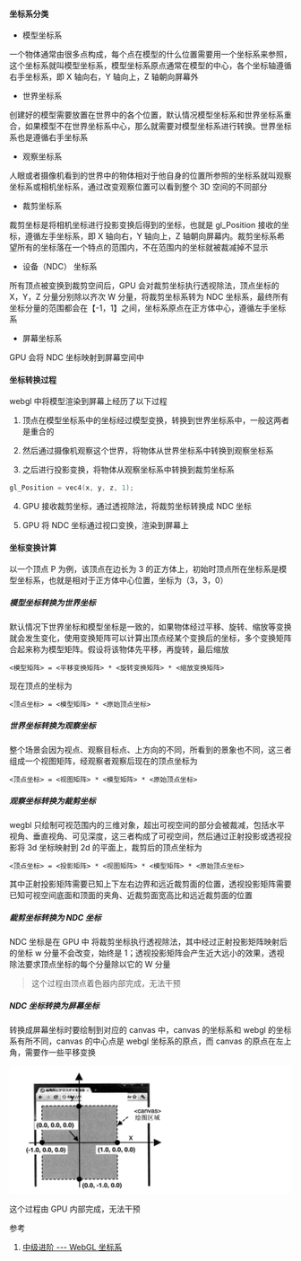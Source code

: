 #### 坐标系分类

- 模型坐标系

一个物体通常由很多点构成，每个点在模型的什么位置需要用一个坐标系来参照，这个坐标系就叫模型坐标系，模型坐标系原点通常在模型的中心，各个坐标轴遵循右手坐标系，即 X 轴向右，Y 轴向上，Z 轴朝向屏幕外

- 世界坐标系

创建好的模型需要放置在世界中的各个位置，默认情况模型坐标系和世界坐标系重合，如果模型不在世界坐标系中心，那么就需要对模型坐标系进行转换。世界坐标系也是遵循右手坐标系

- 观察坐标系

人眼或者摄像机看到的世界中的物体相对于他自身的位置所参照的坐标系就叫观察坐标系或相机坐标系，通过改变观察位置可以看到整个 3D 空间的不同部分

- 裁剪坐标系

裁剪坐标是将相机坐标进行投影变换后得到的坐标，也就是 gl_Position 接收的坐标，遵循左手坐标系，即 X 轴向右，Y 轴向上，Z 轴朝向屏幕内。裁剪坐标系希望所有的坐标落在一个特点的范围内，不在范围内的坐标就被裁减掉不显示

- 设备（NDC） 坐标系

所有顶点被变换到裁剪空间后，GPU 会对裁剪坐标执行透视除法，顶点坐标的 X，Y，Z 分量分别除以齐次 W 分量，将裁剪坐标系转为 NDC 坐标系，最终所有坐标分量的范围都会在【-1，1】之间，坐标系原点在正方体中心，遵循左手坐标系

- 屏幕坐标系

GPU 会将 NDC 坐标映射到屏幕空间中

#### 坐标转换过程

webgl 中将模型渲染到屏幕上经历了以下过程

1. 顶点在模型坐标系中的坐标经过模型变换，转换到世界坐标系中，一般这两者是重合的

2. 然后通过摄像机观察这个世界，将物体从世界坐标系中转换到观察坐标系

3. 之后进行投影变换，将物体从观察坐标系中转换到裁剪坐标系

```c
gl_Position = vec4(x, y, z, 1);
```

4. GPU 接收裁剪坐标，通过透视除法，将裁剪坐标转换成 NDC 坐标

5. GPU 将 NDC 坐标通过视口变换，渲染到屏幕上

#### 坐标变换计算

以一个顶点 P 为例，该顶点在边长为 3 的正方体上，初始时顶点所在坐标系是模型坐标系，也就是相对于正方体中心位置，坐标为（3，3，0）

##### 模型坐标转换为世界坐标

默认情况下世界坐标和模型坐标是一致的，如果物体经过平移、旋转、缩放等变换就会发生变化，使用变换矩阵可以计算出顶点经某个变换后的坐标，多个变换矩阵合起来称为模型矩阵。假设将该物体先平移，再旋转，最后缩放

```
<模型矩阵> = <平移变换矩阵> * <旋转变换矩阵> * <缩放变换矩阵>
```

现在顶点的坐标为

```
<顶点坐标> = <模型矩阵> * <原始顶点坐标>
```

##### 世界坐标转换为观察坐标

整个场景会因为视点、观察目标点、上方向的不同，所看到的景象也不同，这三者组成一个视图矩阵，经观察者观察后现在的顶点坐标为

```
<顶点坐标> = <视图矩阵> * <模型矩阵> * <原始顶点坐标>
```

##### 观察坐标转换为裁剪坐标

wegbl 只绘制可视范围内的三维对象，超出可视空间的部分会被裁减，包括水平视角、垂直视角、可见深度，这三者构成了可视空间，然后通过正射投影或透视投影将 3d 坐标映射到 2d 的平面上，裁剪后的顶点坐标为

```
<顶点坐标> = <投影矩阵> * <视图矩阵> * <模型矩阵> * <原始顶点坐标>
```

其中正射投影矩阵需要已知上下左右边界和远近裁剪面的位置，透视投影矩阵需要已知可视空间底面和顶面的夹角、近裁剪面宽高比和远近裁剪面的位置

##### 裁剪坐标转换为 NDC 坐标

NDC 坐标是在 GPU 中 将裁剪坐标执行透视除法，其中经过正射投影矩阵映射后的坐标 w 分量不会改变，始终是 1；透视投影矩阵会产生近大远小的效果，透视除法要求顶点坐标的每个分量除以它的 W 分量

> 这个过程由顶点着色器内部完成，无法干预

##### NDC 坐标转换为屏幕坐标

转换成屏幕坐标时要绘制到对应的 canvas 中，canvas 的坐标系和 webgl 的坐标系有所不同，canvas 的中心点是 webgl 坐标系的原点，而 canvas 的原点在左上角，需要作一些平移变换

![](../../assets/webgl-coord-system.png)

这个过程由 GPU 内部完成，无法干预

参考

1. [中级进阶 --- WebGL 坐标系](https://juejin.cn/book/6844733755580481543/section/6844733755937013773)
